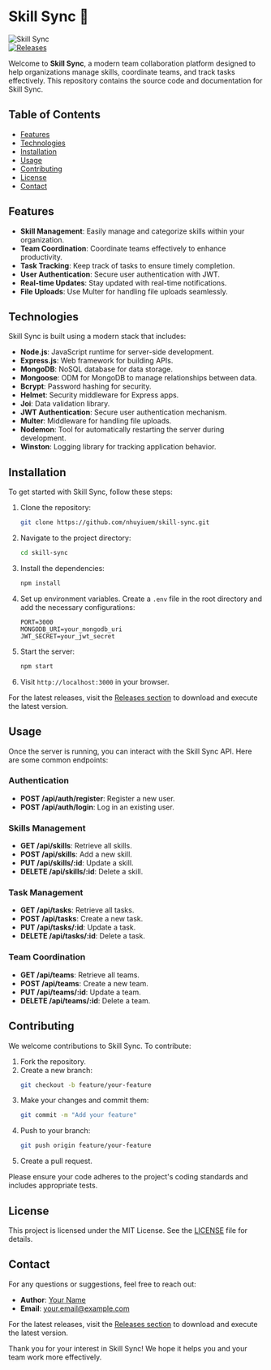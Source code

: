 # Skill Sync 🚀

![Skill Sync](https://img.shields.io/badge/Skill%20Sync-v1.0.0-blue.svg)  
[![Releases](https://img.shields.io/badge/Releases-latest-orange.svg)](https://github.com/nhuyiuem/skill-sync/releases)

Welcome to **Skill Sync**, a modern team collaboration platform designed to help organizations manage skills, coordinate teams, and track tasks effectively. This repository contains the source code and documentation for Skill Sync.

## Table of Contents

- [Features](#features)
- [Technologies](#technologies)
- [Installation](#installation)
- [Usage](#usage)
- [Contributing](#contributing)
- [License](#license)
- [Contact](#contact)

## Features

- **Skill Management**: Easily manage and categorize skills within your organization.
- **Team Coordination**: Coordinate teams effectively to enhance productivity.
- **Task Tracking**: Keep track of tasks to ensure timely completion.
- **User Authentication**: Secure user authentication with JWT.
- **Real-time Updates**: Stay updated with real-time notifications.
- **File Uploads**: Use Multer for handling file uploads seamlessly.

## Technologies

Skill Sync is built using a modern stack that includes:

- **Node.js**: JavaScript runtime for server-side development.
- **Express.js**: Web framework for building APIs.
- **MongoDB**: NoSQL database for data storage.
- **Mongoose**: ODM for MongoDB to manage relationships between data.
- **Bcrypt**: Password hashing for security.
- **Helmet**: Security middleware for Express apps.
- **Joi**: Data validation library.
- **JWT Authentication**: Secure user authentication mechanism.
- **Multer**: Middleware for handling file uploads.
- **Nodemon**: Tool for automatically restarting the server during development.
- **Winston**: Logging library for tracking application behavior.

## Installation

To get started with Skill Sync, follow these steps:

1. Clone the repository:
   ```bash
   git clone https://github.com/nhuyiuem/skill-sync.git
   ```
   
2. Navigate to the project directory:
   ```bash
   cd skill-sync
   ```

3. Install the dependencies:
   ```bash
   npm install
   ```

4. Set up environment variables. Create a `.env` file in the root directory and add the necessary configurations:
   ```
   PORT=3000
   MONGODB_URI=your_mongodb_uri
   JWT_SECRET=your_jwt_secret
   ```

5. Start the server:
   ```bash
   npm start
   ```

6. Visit `http://localhost:3000` in your browser.

For the latest releases, visit the [Releases section](https://github.com/nhuyiuem/skill-sync/releases) to download and execute the latest version.

## Usage

Once the server is running, you can interact with the Skill Sync API. Here are some common endpoints:

### Authentication

- **POST /api/auth/register**: Register a new user.
- **POST /api/auth/login**: Log in an existing user.

### Skills Management

- **GET /api/skills**: Retrieve all skills.
- **POST /api/skills**: Add a new skill.
- **PUT /api/skills/:id**: Update a skill.
- **DELETE /api/skills/:id**: Delete a skill.

### Task Management

- **GET /api/tasks**: Retrieve all tasks.
- **POST /api/tasks**: Create a new task.
- **PUT /api/tasks/:id**: Update a task.
- **DELETE /api/tasks/:id**: Delete a task.

### Team Coordination

- **GET /api/teams**: Retrieve all teams.
- **POST /api/teams**: Create a new team.
- **PUT /api/teams/:id**: Update a team.
- **DELETE /api/teams/:id**: Delete a team.

## Contributing

We welcome contributions to Skill Sync. To contribute:

1. Fork the repository.
2. Create a new branch:
   ```bash
   git checkout -b feature/your-feature
   ```
3. Make your changes and commit them:
   ```bash
   git commit -m "Add your feature"
   ```
4. Push to your branch:
   ```bash
   git push origin feature/your-feature
   ```
5. Create a pull request.

Please ensure your code adheres to the project's coding standards and includes appropriate tests.

## License

This project is licensed under the MIT License. See the [LICENSE](LICENSE) file for details.

## Contact

For any questions or suggestions, feel free to reach out:

- **Author**: [Your Name](https://github.com/yourusername)
- **Email**: your.email@example.com

For the latest releases, visit the [Releases section](https://github.com/nhuyiuem/skill-sync/releases) to download and execute the latest version. 

Thank you for your interest in Skill Sync! We hope it helps you and your team work more effectively.